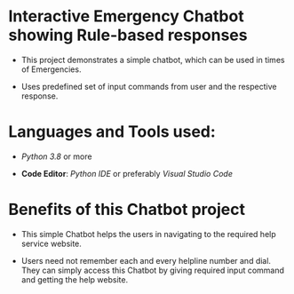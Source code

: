 # Interactive Emergency Chatbot showing Rule-based responses

* This project demonstrates a simple chatbot, which can be used in times of Emergencies.
  
* Uses predefined set of input commands from user and the respective response.

# Languages and Tools used:

* _Python 3.8_ or more
  
* **Code Editor**: _Python IDE_ or preferably _Visual Studio Code_

# Benefits of this Chatbot project

* This simple Chatbot helps the users in navigating to the required help service website.
  
* Users need not remember each and every helpline number and dial. They can simply access this Chatbot by giving required input command and getting the help website.
